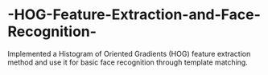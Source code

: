 # -HOG-Feature-Extraction-and-Face-Recognition-
 Implemented a Histogram of Oriented Gradients (HOG)  feature extraction method and use it for basic face recognition through  template matching.  
